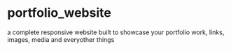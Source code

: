 # portfolio_website
a complete responsive website built to showcase your portfolio work, links, images, media and everyother things
